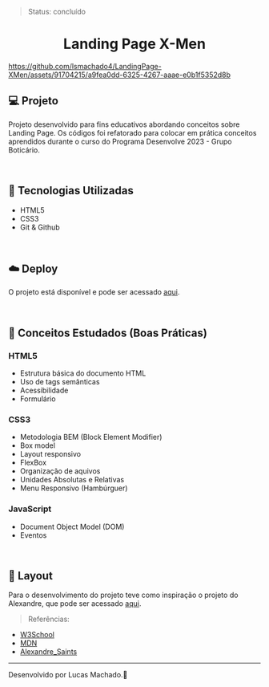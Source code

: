 >Status: concluído

<h1 align='center'> Landing Page X-Men </h1>




https://github.com/lsmachado4/LandingPage-XMen/assets/91704215/a9fea0dd-6325-4267-aaae-e0b1f5352d8b







## 💻 Projeto

Projeto desenvolvido para fins educativos abordando conceitos sobre Landing Page. Os códigos foi refatorado para colocar em prática conceitos aprendidos durante o curso do Programa Desenvolve 2023 - Grupo Boticário. 


<br>

## 🚀 Tecnologias Utilizadas

- HTML5
- CSS3
- Git & Github


<br>

## ☁️ Deploy
O projeto está disponível e pode ser acessado [aqui](https://lsmachado4.github.io/LandingPage-XMen/).

<br>

## 📖 Conceitos Estudados (Boas Práticas)



### HTML5

- Estrutura básica do documento HTML
- Uso de tags semânticas 
- Acessibilidade
- Formulário

### CSS3

- Metodologia BEM (Block Element Modifier)
- Box model 
- Layout responsivo
- FlexBox
- Organização de aquivos 
- Unidades Absolutas e Relativas
- Menu Responsivo (Hambúrguer)


### JavaScript

- Document Object Model (DOM)
- Eventos


<br>

## 🔖 Layout

Para o desenvolvimento do projeto teve como inspiração o projeto do Alexandre, que pode ser acessado [aqui](https://www.youtube.com/watch?v=edDCEK5QWE8&t=1062s&ab_channel=AlexandreSaints).

> Referências: 

   - [W3School](https://www.w3schools.com/)
   - [MDN](https://developer.mozilla.org/pt-BR/ )
   - [Alexandre_Saints](https://github.com/alexandresaints)

---

Desenvolvido por Lucas Machado.💜

